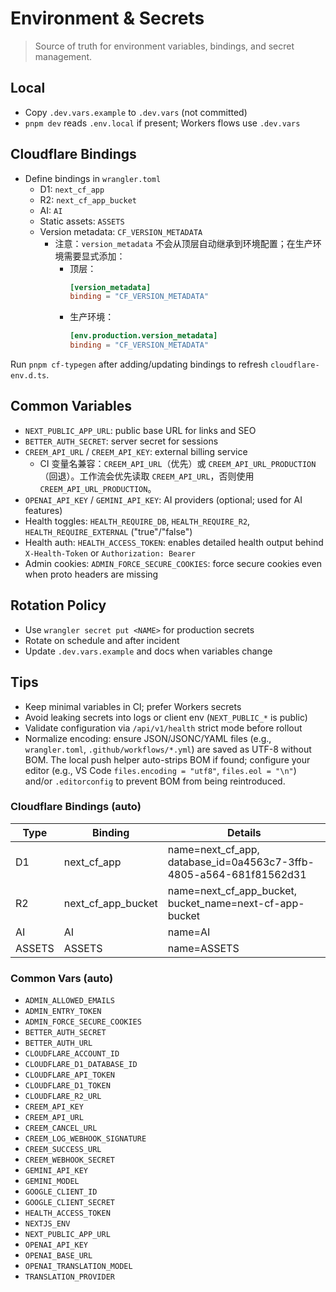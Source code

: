 ﻿# Environment & Secrets

> Source of truth for environment variables, bindings, and secret management.

## Local
- Copy `.dev.vars.example` to `.dev.vars` (not committed)
- `pnpm dev` reads `.env.local` if present; Workers flows use `.dev.vars`

## Cloudflare Bindings
- Define bindings in `wrangler.toml`
  - D1: `next_cf_app`
  - R2: `next_cf_app_bucket`
  - AI: `AI`
  - Static assets: `ASSETS`
  - Version metadata: `CF_VERSION_METADATA`
    - 注意：`version_metadata` 不会从顶层自动继承到环境配置；在生产环境需要显式添加：
      - 顶层：
        ```toml
        [version_metadata]
        binding = "CF_VERSION_METADATA"
        ```
      - 生产环境：
        ```toml
        [env.production.version_metadata]
        binding = "CF_VERSION_METADATA"
        ```

Run `pnpm cf-typegen` after adding/updating bindings to refresh `cloudflare-env.d.ts`.

## Common Variables
- `NEXT_PUBLIC_APP_URL`: public base URL for links and SEO
- `BETTER_AUTH_SECRET`: server secret for sessions
- `CREEM_API_URL` / `CREEM_API_KEY`: external billing service
  - CI 变量名兼容：`CREEM_API_URL`（优先）或 `CREEM_API_URL_PRODUCTION`（回退）。工作流会优先读取 `CREEM_API_URL`，否则使用 `CREEM_API_URL_PRODUCTION`。
- `OPENAI_API_KEY` / `GEMINI_API_KEY`: AI providers (optional; used for AI features)
- Health toggles: `HEALTH_REQUIRE_DB`, `HEALTH_REQUIRE_R2`, `HEALTH_REQUIRE_EXTERNAL` ("true"/"false")
- Health auth: `HEALTH_ACCESS_TOKEN`: enables detailed health output behind `X-Health-Token` or `Authorization: Bearer`
- Admin cookies: `ADMIN_FORCE_SECURE_COOKIES`: force secure cookies even when proto headers are missing

## Rotation Policy
- Use `wrangler secret put <NAME>` for production secrets
- Rotate on schedule and after incident
- Update `.dev.vars.example` and docs when variables change

## Tips
- Keep minimal variables in CI; prefer Workers secrets
- Avoid leaking secrets into logs or client env (`NEXT_PUBLIC_*` is public)
- Validate configuration via `/api/v1/health` strict mode before rollout
- Normalize encoding: ensure JSON/JSONC/YAML files (e.g., `wrangler.toml`, `.github/workflows/*.yml`) are saved as UTF-8 without BOM. The local push helper auto-strips BOM if found; configure your editor (e.g., VS Code `files.encoding = "utf8"`, `files.eol = "\n"`) and/or `.editorconfig` to prevent BOM from being reintroduced.

<!-- DOCSYNC:ENV_BINDINGS START -->
### Cloudflare Bindings (auto)
| Type | Binding | Details |
| --- | --- | --- |
| D1 | next_cf_app | name=next_cf_app, database_id=0a4563c7-3ffb-4805-a564-681f81562d31 |
| R2 | next_cf_app_bucket | name=next_cf_app_bucket, bucket_name=next-cf-app-bucket |
| AI | AI | name=AI |
| ASSETS | ASSETS | name=ASSETS |

### Common Vars (auto)
- `ADMIN_ALLOWED_EMAILS`
- `ADMIN_ENTRY_TOKEN`
- `ADMIN_FORCE_SECURE_COOKIES`
- `BETTER_AUTH_SECRET`
- `BETTER_AUTH_URL`
- `CLOUDFLARE_ACCOUNT_ID`
- `CLOUDFLARE_D1_DATABASE_ID`
- `CLOUDFLARE_API_TOKEN`
- `CLOUDFLARE_D1_TOKEN`
- `CLOUDFLARE_R2_URL`
- `CREEM_API_KEY`
- `CREEM_API_URL`
- `CREEM_CANCEL_URL`
- `CREEM_LOG_WEBHOOK_SIGNATURE`
- `CREEM_SUCCESS_URL`
- `CREEM_WEBHOOK_SECRET`
- `GEMINI_API_KEY`
- `GEMINI_MODEL`
- `GOOGLE_CLIENT_ID`
- `GOOGLE_CLIENT_SECRET`
- `HEALTH_ACCESS_TOKEN`
- `NEXTJS_ENV`
- `NEXT_PUBLIC_APP_URL`
- `OPENAI_API_KEY`
- `OPENAI_BASE_URL`
- `OPENAI_TRANSLATION_MODEL`
- `TRANSLATION_PROVIDER`
<!-- DOCSYNC:ENV_BINDINGS END -->
